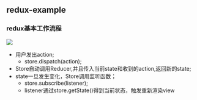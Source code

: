 ## redux-example
### redux基本工作流程<br/>
![](http://www.ruanyifeng.com/blogimg/asset/2016/bg2016091802.jpg)

* 用户发出action;
  * store.dispatch(action);
* Store自动调用Reducer,并且传入当前state和收到的action,返回新的state;
* state一旦发生变化，Store调用监听函数；
  * store.subscribe(listener);
  * listener通过store.getState()得到当前状态，触发重新渲染view


